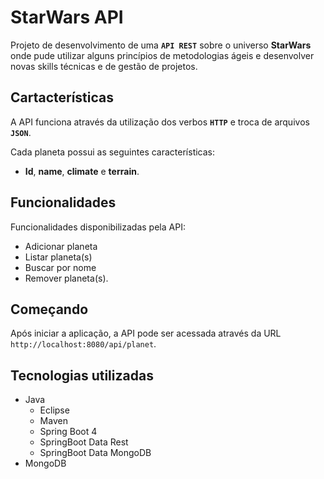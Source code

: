 StarWars API
=================

Projeto de desenvolvimento de uma **`API REST`** sobre o universo **StarWars** onde pude utilizar alguns princípios de metodologias ágeis e desenvolver novas skills técnicas e de gestão de projetos.

Cartacterísticas
---------------

A API funciona através da utilização dos verbos **`HTTP`** e troca de arquivos **`JSON`**.

Cada planeta possui as seguintes características:
- **Id**, **name**, **climate** e **terrain**.

Funcionalidades
---------------

Funcionalidades disponibilizadas pela API:

- Adicionar planeta
- Listar planeta(s)
- Buscar por nome 
- Remover planeta(s).

Começando
---------------
Após iniciar a aplicação, a API pode ser acessada através da URL ``http://localhost:8080/api/planet``.


Tecnologias utilizadas
---------------

- Java
  - Eclipse
  - Maven 
  - Spring Boot 4
  - SpringBoot Data Rest
  - SpringBoot Data MongoDB
- MongoDB
